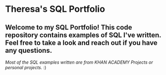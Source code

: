 # Theresa's SQL Portfolio

## Welcome to my SQL Portfolio! This code repository contains examples of SQL I've written. Feel free to take a look and reach out if you have any questions. 

*Most of the SQL examples written are from KHAN ACADEMY Projects or personal projects.* :)
